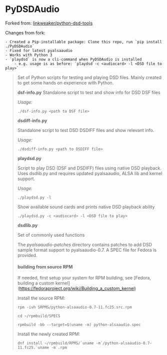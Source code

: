 PyDSDAudio
==========

Forked from: [linkweaker/python-dsd-tools](https://github.com/lintweaker/python-dsd-tools)

Changes from fork:

    - Created a Pip-installable package: Clone this repo, run `pip install ./PyDSDAudio`
    - Fixed for latest pyalsaaudio
    - Works with Python 3
    - `playdsd` is now a cli-command when PyDSDAudio is installed
        - e.g. usage is as before: `playdsd -c <audiocard> -l <DSD file to play>`

> Set of Python scripts for testing and playing DSD files. Mainly created to get
> some hands on experience with Python.
> 
> **dsf-info.py**
> Standalone script to test and show info for DSD DSF files
> 
> *Usage:*
> 
> `./dsf-info.py <path to DSF file>`
> 
> **dsdiff-info.py**
> 
> Standalone script to test DSD DSDIFF files and show relevant info.
> 
> *Usage:*
> 
> `./dsdiff-info.py <path to DSDIFF file>`
> 
> **playdsd.py**
> 
> Script to play DSD (DSF and DSDIFF) files using native DSD playback.
> Uses dsdlib.py and requires updated pyalsaaudio, ALSA lib and kernel support.
> 
> *Usage:*
> 
> `./playdsd.py -l`
> 
> Show available sound cards and prints native DSD playback ability
> 
> `./playdsd.py -c <audiocard> -l <DSD file to play>`
> 
> 
> **dsdlib.py**
> 
> Set of commonly used functions
> 
> 
> The *pyalsaaudio-patches* directory contains patches to add DSD sample format
> support to pyalsaaudio-0.7.
> A SPEC file for Fedora is provided.
> 
> #### building from source RPM
> If needed, first setup your system for RPM building, see [Fedora, building a custom kernel] (https://fedoraproject.org/wiki/Building_a_custom_kernel)
> 
> Install the source RPM:
> 
> `rpm -ivh SRPMS/python-alsaaudio-0.7-11.fc25.src.rpm`
> 
> `cd ~/rpmbuild/SPECS`
> 
> `rpmbuild -bb --target=$(uname -m) python-alsaaudio.spec`
> 
> Install the newly created RPM:
> 
> ``dnf install ~/rpmbuild/RPMS/`uname -m`/python-alsaaudio-0.7-11.fc25.`uname -m`.rpm``
